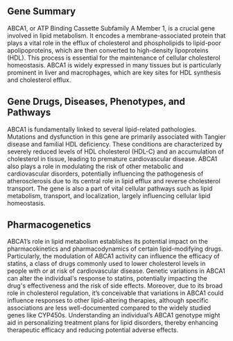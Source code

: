 ## Gene Summary
ABCA1, or ATP Binding Cassette Subfamily A Member 1, is a crucial gene involved in lipid metabolism. It encodes a membrane-associated protein that plays a vital role in the efflux of cholesterol and phospholipids to lipid-poor apolipoproteins, which are then converted to high-density lipoproteins (HDL). This process is essential for the maintenance of cellular cholesterol homeostasis. ABCA1 is widely expressed in many tissues but is particularly prominent in liver and macrophages, which are key sites for HDL synthesis and cholesterol efflux.

## Gene Drugs, Diseases, Phenotypes, and Pathways
ABCA1 is fundamentally linked to several lipid-related pathologies. Mutations and dysfunction in this gene are primarily associated with Tangier disease and familial HDL deficiency. These conditions are characterized by severely reduced levels of HDL cholesterol (HDL-C) and an accumulation of cholesterol in tissue, leading to premature cardiovascular disease. ABCA1 also plays a role in modulating the risk of other metabolic and cardiovascular disorders, potentially influencing the pathogenesis of atherosclerosis due to its central role in lipid efflux and reverse cholesterol transport. The gene is also a part of vital cellular pathways such as lipid metabolism, transport, and localization, largely influencing cellular lipid homeostasis.

## Pharmacogenetics
ABCA1’s role in lipid metabolism establishes its potential impact on the pharmacokinetics and pharmacodynamics of certain lipid-modifying drugs. Particularly, the modulation of ABCA1 activity can influence the efficacy of statins, a class of drugs commonly used to lower cholesterol levels in people with or at risk of cardiovascular disease. Genetic variations in ABCA1 can alter the individual's response to statins, potentially impacting the drug's effectiveness and the risk of side effects. Moreover, due to its broad role in cholesterol regulation, it’s conceivable that variations in ABCA1 could influence responses to other lipid-altering therapies, although specific associations are less well-documented compared to the widely studied genes like CYP450s. Understanding an individual’s ABCA1 genotype might aid in personalizing treatment plans for lipid disorders, thereby enhancing therapeutic efficacy and reducing potential adverse effects.
